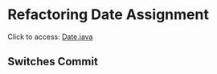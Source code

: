 # Refactoring Date Assignment
Click to access:
[Date.java](refactoring-date/Refactoring-Java/src/myPackage/Date.java)
## Switches Commit

